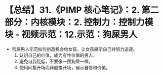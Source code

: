 # 【总结】31.《PIMP 核心笔记》：2. 第二部分：内核模块：2. 控制力：控制力模块 - 视频示范：12.示范：狗屎男人

-   狗屎男人示范如何创造机会给女孩，让女孩展示自己并努力追逐。
    1.  认识自己的价值，成为有性价值的男人。
    2.  避免自我贬低，不要像一团狗屎一样。
    3.  使用间接开场而非直接开场，展示自信和价值。